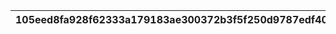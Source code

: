 |105eed8fa928f62333a179183ae300372b3f5f250d9787edf405a779cbb8aab5|4a04fe8cc27df944a40781f0c8175d16822b98dacd13000d7f0da5b2a3633766|2aaac3d663331f1e0d0100db2b124a595e9a32ac581db5b148dc9e2ea433f607|f1f925a24c0140791fd95e761de9a95cc4ff8f627459c1f7b2972b0e53c5ad61|0ae5059f64464f925ea3b43eda5fd4b8546bf66f509af066759a108dd5485a6f|604b3f2e80274302115b7b5875c4ddcf25c1d99207b06e39c2944f135e51e547|0dce8343fd9c5573e7247fa09b91ea18581894a3f7971fddc28ec773b06643ae|883c649bdf7ecfe45688f07be89c59bf89330b5a6b0893f214932b8d979b515e|7e917d586c6a19496e8fb970809593b8f7ab8694d81b0e5159988f53bb8ab677|0a3aaf813dca3e975bfe3c7603f7e8d5bed79e084108602e686fc9b3e9f4f5e0|d9452c36f2bc5dbede76b99abe3dbb1712d56b8e218b10b41d80bd01e055c20f|406a8781624912b498ef4a6861c3dd9d6bb566b196d18dc1d326a841b19c49dd|5bb745db24581a49f7ee5dc3708edbe26ab6eac9618f25990b1b274eef3b4b94|52216c2be048666d6c773a3dfb4b5f8b1810ce43129efb96115a339eab451cb6|9f6c37eba84fe13d69c17d0b6bd92e641e83e869ee454dbfedc2b1fe7b796c66|0453beb8333b9dcf68785a1705445d9778d16d4bcc372ba27f96f81070d4dc9e|22a3e26b3986ae4fff4bf8fdd857cc4eb384ab3bb5b1aa17467fd340a1647811|d4d3f51f5ffa20d325d6f47fa0c0c0dce3e526a0a2ca344337d41a43114cb17c|e43505efc64eeddb25122af586e0cdeca7cf67954e4875607aa2a6ed5b5d9e4b|787ed956941da8f27a61fc07134e3e4f8f899c2dee0a006697f17513be1e5c1e|
| --- | --- | --- | --- | --- | --- | --- | --- | --- | --- | --- | --- | --- | --- | --- | --- | --- | --- | --- | --- |